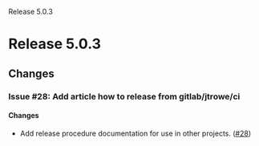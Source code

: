 Release 5.0.3

  # Release 5.0.3

  ## Changes

  ### Issue #28: Add article how to release from gitlab/jtrowe/ci

  #### Changes

  - Add release procedure documentation for use in other projects.
    ([#28](https://github.com/jtrowe/DevOps-Manual/issues/28))
